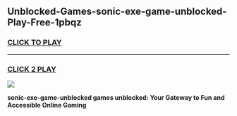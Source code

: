 
## Unblocked-Games-sonic-exe-game-unblocked-Play-Free-1pbqz
<h3>
<a href="https://premium76.site?title=sonic-exe-game-unblocked&ref=20M">CLICK TO PLAY</a></h3>
<hr>

<h3>
<a href="https://premium76.site?title=sonic-exe-game-unblocked&ref=20M">CLICK 2 PLAY</a>
  
</h3>

<a href="https://premium76.site?title=sonic-exe-game-unblocked&ref=19M"><img src="https://clearcache.store/games.png"></a>


**sonic-exe-game-unblocked games unblocked: Your Gateway to Fun and Accessible Online Gaming**
